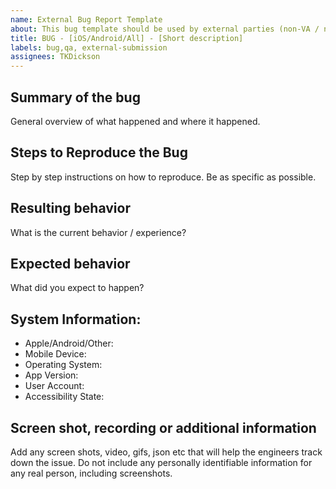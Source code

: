 ```yaml
---
name: External Bug Report Template
about: This bug template should be used by external parties (non-VA / non-mobile) when submitting concerns
title: BUG - [iOS/Android/All] - [Short description]
labels: bug,qa, external-submission
assignees: TKDickson
---
```

## Summary of the bug 
General overview of what happened and where it happened. 

## Steps to Reproduce the Bug 
Step by step instructions on how to reproduce. Be as specific as possible. 

## Resulting behavior
What is the current behavior / experience? 

## Expected behavior
What did you expect to happen? 


## System Information:
- Apple/Android/Other:
- Mobile Device:
- Operating System:
- App Version: 
- User Account:
- Accessibility State:


## Screen shot, recording or additional information
Add any screen shots, video, gifs, json etc that will help the engineers track down the issue. Do not include any personally identifiable information for any real person, including screenshots.


